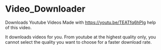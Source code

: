 # Video_Downloader
Downloads Youtube Videos 
Made with https://youtu.be/TEATfq6hPIg help of this video.

It downloads videos for you. From youtube at the highest quality only, you cannot select the quality you want to choose for a faster download rate.
